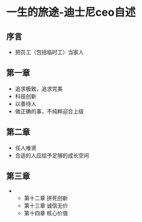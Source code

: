 # 一生的旅途-迪士尼ceo自述

## 序言

- 把员工（包括临时工）当家人



## 第一章

- 追求极致，追求完美
- 科技创新
- 以善待人
- 做正确的事，不纯粹迎合上级

## 第二章

- 任人唯贤
- 合适的人应给予足够的成长空间

## 第三章





- - 第十二章 拼死创新
  - 第十三章 诚信无价
  - 第十四章 核心价值